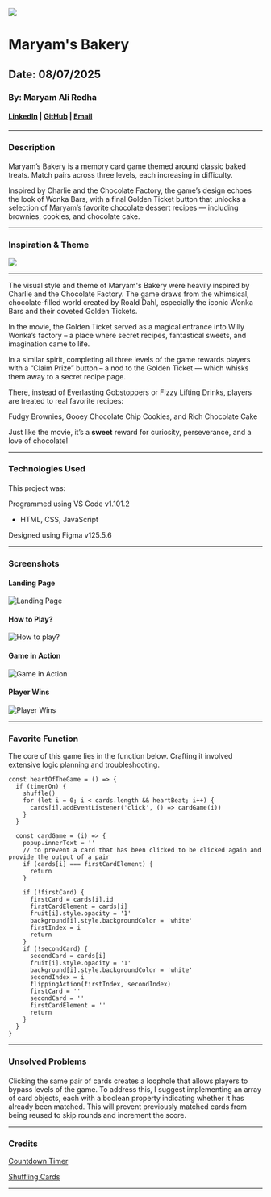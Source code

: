 ![](icons/header.png)

# Maryam's Bakery

## Date: 08/07/2025

### By: Maryam Ali Redha

#### [LinkedIn](https://www.linkedin.com/in/maryam-ali-hasan-98b9a3282/) | [GitHub](https://github.com/maryamalihasanebrahim) | [Email](http://www.gmail.com/)

---

### **Description**

####

Maryam’s Bakery is a memory card game themed around classic baked treats. Match pairs across three levels, each increasing in difficulty.

Inspired by Charlie and the Chocolate Factory, the game’s design echoes the look of Wonka Bars, with a final Golden Ticket button that unlocks a selection of Maryam’s favorite chocolate dessert recipes — including brownies, cookies, and chocolate cake.

---

### **Inspiration & Theme**
<img src="icons/inspiration_board.png">

---

The visual style and theme of Maryam's Bakery were heavily inspired by Charlie and the Chocolate Factory. The game draws from the whimsical, chocolate-filled world created by Roald Dahl, especially the iconic Wonka Bars and their coveted Golden Tickets.

In the movie, the Golden Ticket served as a magical entrance into Willy Wonka’s factory – a place where secret recipes, fantastical sweets, and imagination came to life.

In a similar spirit, completing all three levels of the game rewards players with a “Claim Prize” button – a nod to the Golden Ticket — which whisks them away to a secret recipe page.

There, instead of Everlasting Gobstoppers or Fizzy Lifting Drinks, players are treated to real favorite recipes:

Fudgy Brownies, Gooey Chocolate Chip Cookies, and Rich Chocolate Cake

Just like the movie, it’s a **sweet** reward for curiosity, perseverance, and a love of chocolate!

---

### **Technologies Used**

####

This project was:

Programmed using VS Code v1.101.2

- HTML, CSS, JavaScript

Designed using Figma v125.5.6

---

### **Screenshots**

#### Landing Page

![Landing Page](images/landing_page.png)

#### How to Play?

![How to play?](images/how_to_play.png)

#### Game in Action

![Game in Action](images/level_2.png)

#### Player Wins

![Player Wins](images/winning.gif)

---

### **Favorite Function**

The core of this game lies in the function below. Crafting it involved extensive logic planning and troubleshooting.
```
const heartOfTheGame = () => {
  if (timerOn) {
    shuffle()
    for (let i = 0; i < cards.length && heartBeat; i++) {
      cards[i].addEventListener('click', () => cardGame(i))
    }
  }

  const cardGame = (i) => {
    popup.innerText = ''
    // to prevent a card that has been clicked to be clicked again and provide the output of a pair
    if (cards[i] === firstCardElement) {
      return
    }

    if (!firstCard) {
      firstCard = cards[i].id
      firstCardElement = cards[i]
      fruit[i].style.opacity = '1'
      background[i].style.backgroundColor = 'white'
      firstIndex = i
      return
    }
    if (!secondCard) {
      secondCard = cards[i]
      fruit[i].style.opacity = '1'
      background[i].style.backgroundColor = 'white'
      secondIndex = i
      flippingAction(firstIndex, secondIndex)
      firstCard = ''
      secondCard = ''
      firstCardElement = ''
      return
    }
  }
}
```

---

### **Unsolved Problems**
#### 
Clicking the same pair of cards creates a loophole that allows players to bypass levels of the game. To address this, I suggest implementing an array of card objects, each with a boolean property indicating whether it has already been matched. This will prevent previously matched cards from being reused to skip rounds and increment the score.


---

### **Credits**

[Countdown Timer](https://docs.vultr.com/javascript/examples/create-countdown-timer)

[Shuffling Cards](https://marina-ferreira.github.io/tutorials/js/memory-game/)

---

